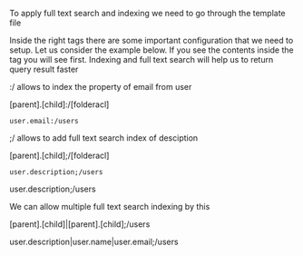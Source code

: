 To apply full text search and indexing we need to go through the template file

Inside the right tags there are some important configuration that we need to setup.
Let us consider the example below. If you see the contents inside the <rights> tag
you will see first. Indexing and full text search will help us to return query result faster

:/ allows to index the property of email from user

[parent].[child]:/[folderacl]

    user.email:/users


;/ allows to add full text search index of desciption

[parent].[child];/[folderacl]

    user.description;/users

user.description;/users


We can allow multiple full text search indexing by this

[parent].[child]|[parent].[child];/users

user.description|user.name|user.email;/users

